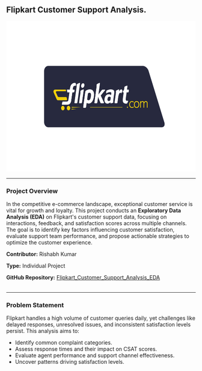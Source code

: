 ## Flipkart Customer Support Analysis.
<p align="center">
  <img src="https://github.com/Rishabh45/Flipkart_Customer_Support_Analysis_EDA/blob/main/flipkart_logo.png" width="800" height="400">
</p>

---
### Project Overview
In the competitive e-commerce landscape, exceptional customer service is vital for growth and loyalty. This project conducts an **Exploratory Data Analysis (EDA)** on Flipkart's customer support data, focusing on interactions, feedback, and satisfaction scores across multiple channels. The goal is to identify key factors influencing customer satisfaction, evaluate support team performance, and propose actionable strategies to optimize the customer experience.

**Contributor:** Rishabh Kumar

**Type:** Individual Project

**GitHub Repository:** [Flipkart_Customer_Support_Analysis_EDA](https://github.com/Rishabh45/Flipkart_Customer_Support_Analysis_EDA) <br><br>

---
### Problem Statement
Flipkart handles a high volume of customer queries daily, yet challenges like delayed responses, unresolved issues, and inconsistent satisfaction levels persist. This analysis aims to:
- Identify common complaint categories.
- Assess response times and their impact on CSAT scores.
- Evaluate agent performance and support channel effectiveness.
- Uncover patterns driving satisfaction levels.

